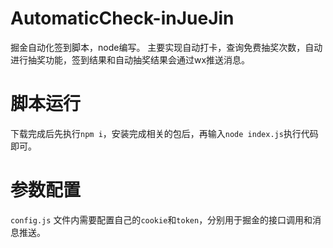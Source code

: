 # AutomaticCheck-inJueJin
掘金自动化签到脚本，node编写。
主要实现自动打卡，查询免费抽奖次数，自动进行抽奖功能，签到结果和自动抽奖结果会通过wx推送消息。

# 脚本运行
下载完成后先执行`npm i`，安装完成相关的包后，再输入`node index.js`执行代码即可。

# 参数配置
`config.js` 文件内需要配置自己的`cookie`和`token`，分别用于掘金的接口调用和消息推送。
